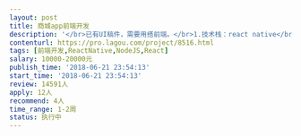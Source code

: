 ```yaml
---                
layout: post       
title: 商城app前端开发           
description: '</br>已有UI稿件，需要用搭前端。</br>1.技术栈：react native</br>2.工期：15天</br>3.保质保量，与后台开发做好对接。</br>'     
contenturl: https://pro.lagou.com/project/8516.html      
tags: [前端开发,ReactNative,NodeJS,React]            
salary: 10000-20000元          
publish_time: '2018-06-21 23:54:13'         
start_time: '2018-06-21 23:54:13'           
review: 14591人                   
apply: 12人                   
recommend: 4人                   
time_range: 1-2周              
status: 执行中                  
---                 
```

